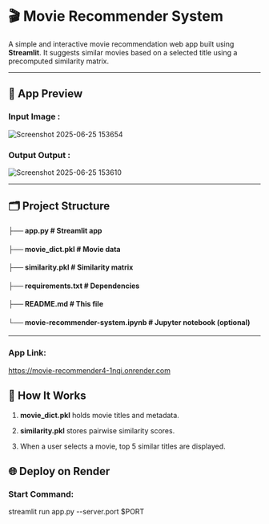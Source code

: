 # 🎬 Movie Recommender System

A simple and interactive movie recommendation web app built using **Streamlit**. It suggests similar movies based on a selected title using a precomputed similarity matrix.

---

## 📸 App Preview

### Input Image : 
![Screenshot 2025-06-25 153654](https://github.com/user-attachments/assets/d1c624b2-abac-4810-96ed-330a8c977d1c)

### Output Output : 
![Screenshot 2025-06-25 153610](https://github.com/user-attachments/assets/bf7f8517-e890-4da4-9ff7-127bf001390e)

---

## 🗂️ Project Structure
#### ├── app.py # Streamlit app
#### ├── movie_dict.pkl # Movie data
#### ├── similarity.pkl # Similarity matrix
#### ├── requirements.txt # Dependencies
#### ├── README.md # This file
#### └── movie-recommender-system.ipynb # Jupyter notebook (optional)

---
### App Link: 
https://movie-recommender4-1nqi.onrender.com

## 🧠 How It Works
1. **movie_dict.pkl** holds movie titles and metadata.

2. **similarity.pkl** stores pairwise similarity scores.

3. When a user selects a movie, top 5 similar titles are displayed.

## 🌐 Deploy on Render
### Start Command:
streamlit run app.py --server.port $PORT


